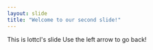 ```yaml
---
layout: slide
title: "Welcome to our second slide!"
---
```

This is lottcl's slide
Use the left arrow to go back!
